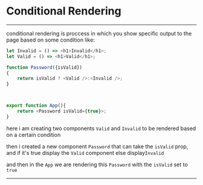 # Conditional Rendering
---

conditional rendering is proccess in which you show specific output to the page based on some condition like:

```javascript
let Invalid = () => <h1>Invalid</h1>;
let Valid = () => <h1>Valid</h1>;

function Password({isValid})
{
    return isValid ? <Valid />:<Invalid />;
}



export function App(){
    return <Password isValid={true}>;
}
```


here i am creating two components ``Valid`` and ``Invalid`` to be rendered based on a certain condition

then i created a new component ``Password`` that can take the ``isValid`` prop, and if it's true display the ``Valid`` component else display``Invalid``

and then in the ``App`` we are rendering this ``Password`` with the ``isValid`` set to ``true``

---
